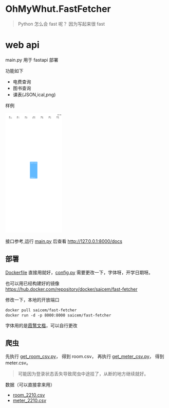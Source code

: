 # OhMyWhut.FastFetcher

> Python 怎么会 fast 呢？ 因为写起来很 fast

# web api

main.py 用于 fastapi 部署

功能如下

- 电费查询
- 图书查询
- 课表(JSON,ical,png)

样例

<img src="docs/course.png" width="35%" alt="课表示例图片">

接口参考,运行 [main.py](main.py) 后查看 http://127.0.0.1:8000/docs

## 部署

[Dockerfile](Dockerfile) 直接用就好，[config.py](config.py) 需要更改一下，字体呀，开学日期呀。

也可以用已经构建好的镜像
https://hub.docker.com/repository/docker/saicem/fast-fetcher

修改一下，本地的开放端口

```shell
docker pull saicem/fast-fetcher
docker run -d -p 8000:8000 saicem/fast-fetcher 
```

字体用的是[霞鹜文楷](https://github.com/lxgw/LxgwWenKai)，可以自行更改

## 爬虫

先执行 [get_room_csv.py](spider/get_room_csv.py)，
得到 room.csv，
再执行 [get_meter_csv.py](spider/get_meter_csv.py)，
得到 meter.csv。

> 可能因为登录状态丢失导致爬虫中途挂了，从断的地方继续就好。

数据（可以直接拿来用）

- [room_2210.csv](docs/room_2210.csv)
- [meter_2210.csv](docs/meter_2210.csv)